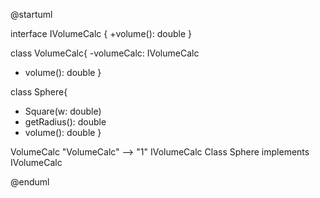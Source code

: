 @startuml

interface IVolumeCalc {
+volume(): double
}

class VolumeCalc{
-volumeCalc: IVolumeCalc
+ volume(): double
}

class Sphere{
+ Square(w: double)
+ getRadius(): double
+ volume(): double
}

VolumeCalc "VolumeCalc" --> "1" IVolumeCalc
Class Sphere implements IVolumeCalc

@enduml